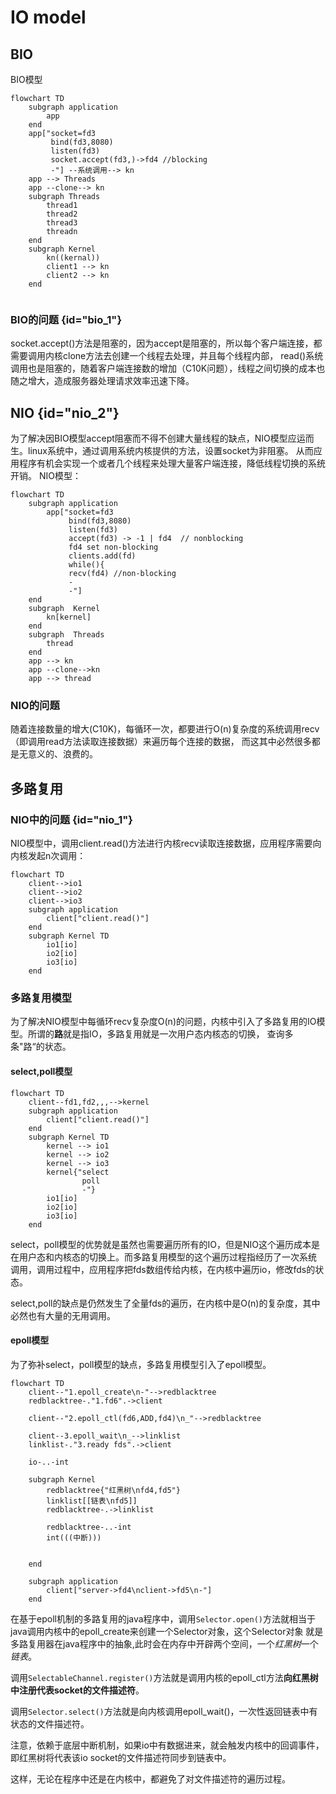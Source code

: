 # IO model

<!--Writerside adds this topic when you create a new documentation project.
You can use it as a sandbox to play with Writerside features, and remove it from the TOC when you don't need it anymore.-->

## BIO
BIO模型

```mermaid
flowchart TD
    subgraph application 
        app    
    end
    app["socket=fd3
         bind(fd3,8080)
         listen(fd3)
         socket.accept(fd3,)->fd4 //blocking
         -"] --系统调用--> kn
    app --> Threads
    app --clone--> kn
    subgraph Threads
        thread1
        thread2
        thread3
        threadn
    end
    subgraph Kernel
        kn((kernal))
        client1 --> kn
        client2 --> kn
    end
    
```
### BIO的问题 {id="bio_1"}
socket.accept()方法是阻塞的，因为accept是阻塞的，所以每个客户端连接，都需要调用内核clone方法去创建一个线程去处理，并且每个线程内部，
read()系统调用也是阻塞的，随着客户端连接数的增加（C10K问题），线程之间切换的成本也随之增大，造成服务器处理请求效率迅速下降。


## NIO {id="nio_2"}
为了解决因BIO模型accept阻塞而不得不创建大量线程的缺点，NIO模型应运而生。linux系统中，通过调用系统内核提供的方法，设置socket为非阻塞。
从而应用程序有机会实现一个或者几个线程来处理大量客户端连接，降低线程切换的系统开销。
NIO模型：
```mermaid
flowchart TD
    subgraph application 
        app["socket=fd3
             bind(fd3,8080)
             listen(fd3)
             accept(fd3) -> -1 | fd4  // nonblocking
             fd4 set non-blocking
             clients.add(fd)
             while(){
             recv(fd4) //non-blocking
             -
             -"]
    end
    subgraph  Kernel
        kn[kernel]
    end
    subgraph  Threads
        thread
    end
    app --> kn
    app --clone-->kn
    app --> thread
```
### NIO的问题
随着连接数量的增大(C10K)，每循环一次，都要进行O(n)复杂度的系统调用recv（即调用read方法读取连接数据）来遍历每个连接的数据，
而这其中必然很多都是无意义的、浪费的。

## 多路复用

### NIO中的问题 {id="nio_1"}
NIO模型中，调用client.read()方法进行内核recv读取连接数据，应用程序需要向内核发起n次调用：
```mermaid
flowchart TD
    client-->io1
    client-->io2
    client-->io3
    subgraph application
        client["client.read()"]
    end
    subgraph Kernel TD
        io1[io]
        io2[io]
        io3[io]
    end
```

### 多路复用模型
为了解决NIO模型中每循环recv复杂度O(n)的问题，内核中引入了多路复用的IO模型。所谓的**路**就是指IO，多路复用就是一次用户态内核态的切换，
查询多条"路“的状态。

#### select,poll模型
```mermaid
flowchart TD
    client--fd1,fd2,,,-->kernel
    subgraph application
        client["client.read()"]
    end
    subgraph Kernel TD
        kernel --> io1
        kernel --> io2
        kernel --> io3
        kernel{"select
                poll
                -"}
        io1[io]
        io2[io]
        io3[io]
    end
```
select，poll模型的优势就是虽然也需要遍历所有的IO，但是NIO这个遍历成本是在用户态和内核态的切换上。而多路复用模型的这个遍历过程指经历了一次系统
调用，调用过程中，应用程序把fds数组传给内核，在内核中遍历io，修改fds的状态。

select,poll的缺点是仍然发生了全量fds的遍历，在内核中是O(n)的复杂度，其中必然也有大量的无用调用。

#### epoll模型
为了弥补select，poll模型的缺点，多路复用模型引入了epoll模型。
```mermaid
flowchart TD
    client--"1.epoll_create\n-"-->redblacktree
    redblacktree-."1.fd6".->client

    client--"2.epoll_ctl(fd6,ADD,fd4)\n_"-->redblacktree

    client--3.epoll_wait\n_-->linklist
    linklist-."3.ready fds".->client

    io-..-int
    
    subgraph Kernel
        redblacktree{"红黑树\nfd4,fd5"}
        linklist[[链表\nfd5]]
        redblacktree-.->linklist

        redblacktree-..-int
        int(((中断)))
        
       
    end

    subgraph application
        client["server->fd4\nclient->fd5\n-"]
    end
```
在基于epoll机制的多路复用的java程序中，调用`Selector.open()`方法就相当于java调用内核中的epoll_create来创建一个Selector对象，这个Selector对象
就是多路复用器在java程序中的抽象,此时会在内存中开辟两个空间，一个*红黑树*一个*链表*。

调用`SelectableChannel.register()`方法就是调用内核的epoll_ctl方法**向红黑树中注册代表socket的文件描述符**。

调用`Selector.select()`方法就是向内核调用epoll_wait()，一次性返回链表中有状态的文件描述符。

注意，依赖于底层中断机制，如果io中有数据进来，就会触发内核中的回调事件，即红黑树将代表该io socket的文件描述符同步到链表中。

这样，无论在程序中还是在内核中，都避免了对文件描述符的遍历过程。